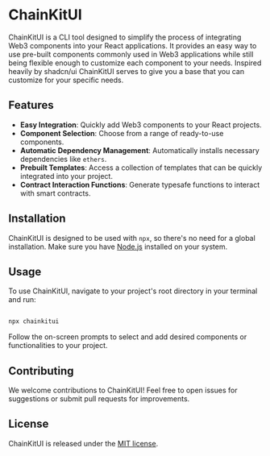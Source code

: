 # ChainKitUI

ChainKitUI is a CLI tool designed to simplify the process of integrating Web3 components into your React applications. It provides an easy way to use pre-built components commonly used in Web3 applications while still being flexible enough to customize each component to your needs. Inspired heavily by shadcn/ui ChainKitUI serves to give you a base that you can customize for your specific needs. 

## Features

- **Easy Integration**: Quickly add Web3 components to your React projects.
- **Component Selection**: Choose from a range of ready-to-use components.
- **Automatic Dependency Management**: Automatically installs necessary dependencies like `ethers`.
- **Prebuilt Templates**: Access a collection of templates that can be quickly integrated into your project.
- **Contract Interaction Functions**: Generate typesafe functions to interact with smart contracts.

## Installation

ChainKitUI is designed to be used with `npx`, so there's no need for a global installation. Make sure you have [Node.js](https://nodejs.org/) installed on your system.

## Usage

To use ChainKitUI, navigate to your project's root directory in your terminal and run:

```bash

npx chainkitui

```

Follow the on-screen prompts to select and add desired components or functionalities to your project.

## Contributing

We welcome contributions to ChainKitUI! Feel free to open issues for suggestions or submit pull requests for improvements.

## License

ChainKitUI is released under the [MIT license](/LICENSE).

